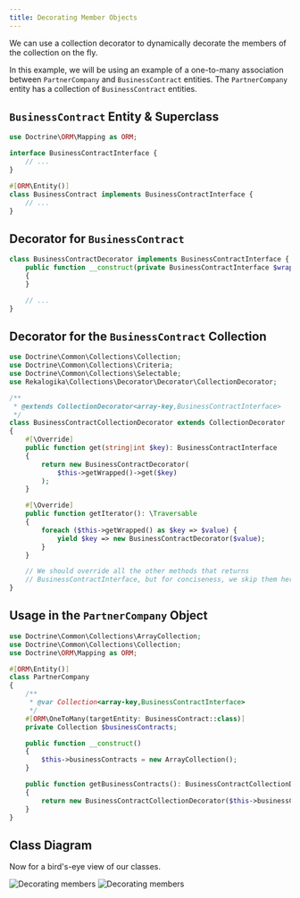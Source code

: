```yaml
---
title: Decorating Member Objects
---
```


We can use a collection decorator to dynamically decorate the members of the
collection on the fly.

In this example, we will be using an example of a one-to-many association
between `PartnerCompany` and `BusinessContract` entities. The `PartnerCompany`
entity has a collection of `BusinessContract` entities.

## `BusinessContract` Entity & Superclass

```php
use Doctrine\ORM\Mapping as ORM;

interface BusinessContractInterface {
    // ...
}

#[ORM\Entity()]
class BusinessContract implements BusinessContractInterface {
    // ...
}
```

## Decorator for `BusinessContract`

```php
class BusinessContractDecorator implements BusinessContractInterface {
    public function __construct(private BusinessContractInterface $wrapped)
    {
    }

    // ...
}
```

## Decorator for the `BusinessContract` Collection

```php
use Doctrine\Common\Collections\Collection;
use Doctrine\Common\Collections\Criteria;
use Doctrine\Common\Collections\Selectable;
use Rekalogika\Collections\Decorator\Decorator\CollectionDecorator;

/**
 * @extends CollectionDecorator<array-key,BusinessContractInterface>
 */
class BusinessContractCollectionDecorator extends CollectionDecorator
{
    #[\Override]
    public function get(string|int $key): BusinessContractInterface
    {
        return new BusinessContractDecorator(
            $this->getWrapped()->get($key)
        );
    }

    #[\Override]
    public function getIterator(): \Traversable
    {
        foreach ($this->getWrapped() as $key => $value) {
            yield $key => new BusinessContractDecorator($value);
        }
    }

    // We should override all the other methods that returns
    // BusinessContractInterface, but for conciseness, we skip them here.
}
```

## Usage in the `PartnerCompany` Object

```php
use Doctrine\Common\Collections\ArrayCollection;
use Doctrine\Common\Collections\Collection;
use Doctrine\ORM\Mapping as ORM;

#[ORM\Entity()]
class PartnerCompany
{
    /**
     * @var Collection<array-key,BusinessContractInterface>
     */
    #[ORM\OneToMany(targetEntity: BusinessContract::class)]
    private Collection $businessContracts;

    public function __construct()
    {
        $this->businessContracts = new ArrayCollection();
    }

    public function getBusinessContracts(): BusinessContractCollectionDecorator
    {
        return new BusinessContractCollectionDecorator($this->businessContracts);
    }
}
```
## Class Diagram

Now for a bird's-eye view of our classes.

![Decorating members](../diagrams/decorating-members.light.svg#light)
![Decorating members](../diagrams/decorating-members.dark.svg#dark)